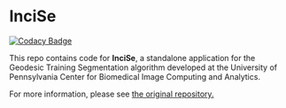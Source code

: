 # InciSe

[![Codacy Badge](https://api.codacy.com/project/badge/Grade/33d2b6820ab14761bbdd368e4e0a46b1)](https://app.codacy.com/gh/CBICA/InciSe?utm_source=github.com&utm_medium=referral&utm_content=CBICA/InciSe&utm_campaign=Badge_Grade_Settings)

This repo contains code for **InciSe**, a standalone application for the Geodesic Training Segmentation algorithm developed at the University of Pennsylvania Center for Biomedical Image Computing and Analytics.

For more information, please see [the original repository.](https://github.com/CBICA/InteractiveSegmentation)
